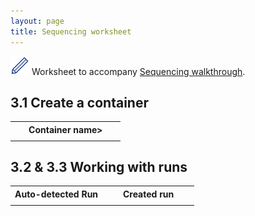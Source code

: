 ```yaml
---
layout: page
title: Sequencing worksheet
---
```




<img src="pics/blue_pencil.png"> Worksheet to accompany [Sequencing walkthrough](4-0-sequencing).

## 3.1 Create a container

<table>
<tr><th>Container name></th></tr>
<tr><td width="75%"></td></tr>
</table>

## 3.2 & 3.3 Working with runs

<table>
<tr><th>Auto-detected Run</th><th>Created run</th></tr>
<tr><td width="50%"></td><td width="50%"></td></tr>
</table>
